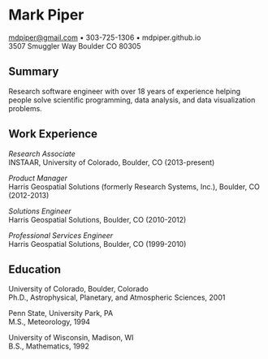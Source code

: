 # Mark Piper

mdpiper@gmail.com &bull;
303-725-1306 &bull;
mdpiper.github.io  
3507 Smuggler Way Boulder CO 80305


## Summary

Research software engineer
with over 18 years of experience
helping people solve
scientific programming, data analysis, and data visualization problems.


## Work Experience

*Research Associate*  
INSTAAR, University of Colorado, Boulder, CO (2013-present)

*Product Manager*  
Harris Geospatial Solutions (formerly Research Systems, Inc.), Boulder, CO (2012-2013)

*Solutions Engineer*  
Harris Geospatial Solutions, Boulder, CO (2010-2012)

*Professional Services Engineer*  
Harris Geospatial Solutions, Boulder, CO (1999-2010)


## Education

University of Colorado, Boulder, Colorado  
Ph.D., Astrophysical, Planetary, and Atmospheric Sciences, 2001

Penn State, University Park, PA  
M.S., Meteorology, 1994

University of Wisconsin, Madison, WI  
B.S., Mathematics, 1992
